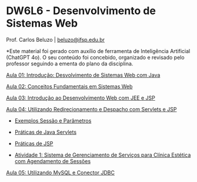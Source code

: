 # DW6L6 - Desenvolvimento de Sistemas Web
Prof. Carlos Beluzo | beluzo@ifsp.edu.br

*Este material foi gerado com auxílio de ferramenta de Inteligência Artificial (ChatGPT 4o). O seu conteúdo foi concebido, organizado e revisado pelo professor seguindo a ementa do plano da disciplina.

[Aula 01: Introdução: Desvolvimento de Sistemas Web com Java](https://github.com/cbeluzo/DW6L6/blob/main/Aula%2001.md)

[Aula 02: Conceitos Fundamentais em Sistemas Web](https://github.com/cbeluzo/DW6L6/blob/main/Aula%2002.md)

[Aula 03: Introdução ao Desenvolvimento Web com JEE e JSP](https://github.com/cbeluzo/DW6L6/blob/main/Aula%2003.md)

[Aula 04: Utilizando Redirecionamento e Despacho com Servlets e JSP](https://github.com/cbeluzo/DW6L6/blob/main/Aula%2004.md)

- [Exemplos Sessão e Parâmetros](https://github.com/cbeluzo/DW6L6/blob/main/ExemplosSessoes.md)

- [Práticas de Java Servlets](https://github.com/cbeluzo/DW6L6/blob/main/PraticasServlets.md)

- [Práticas de JSP](https://github.com/cbeluzo/DW6L6/blob/main/PraticasJSP.md)

- [Atividade 1: Sistema de Gerenciamento de Serviços para Clínica Estética com Agendamento de Sessões](https://github.com/cbeluzo/DW6L6/blob/main/Atividade%201.md)

[Aula 05: Utilizando MySQL e Conector JDBC](https://github.com/cbeluzo/DW6L6/blob/main/Aula%2005.md)
